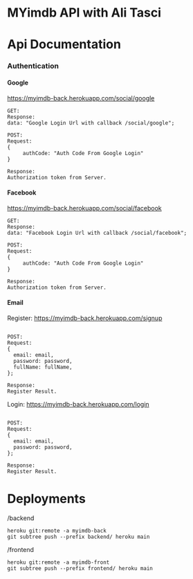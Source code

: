 # MYimdb API with Ali Tasci

# Api Documentation

### Authentication
#### Google
https://myimdb-back.herokuapp.com/social/google
```
GET:
Response:
data: "Google Login Url with callback /social/google";

POST:
Request:
{
     authCode: "Auth Code From Google Login"
}

Response:
Authorization token from Server.
```
#### Facebook
https://myimdb-back.herokuapp.com/social/facebook
```
GET:
Response:
data: "Facebook Login Url with callback /social/facebook";

POST:
Request:
{
     authCode: "Auth Code From Google Login"
}

Response:
Authorization token from Server.
```
#### Email
Register: https://myimdb-back.herokuapp.com/signup
```

POST:
Request:
{
  email: email,
  password: password,
  fullName: fullName,
};

Response:
Register Result.
```
Login: https://myimdb-back.herokuapp.com/login
```

POST:
Request:
{
  email: email,
  password: password,
};

Response:
Register Result.
```

# Deployments
/backend
```
heroku git:remote -a myimdb-back  
git subtree push --prefix backend/ heroku main
```

/frontend
```
heroku git:remote -a myimdb-front  
git subtree push --prefix frontend/ heroku main
```
